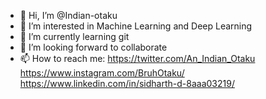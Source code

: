 - 👋 Hi, I’m @Indian-otaku
- 👀 I’m interested in Machine Learning and Deep Learning
- 🌱 I’m currently learning git
- 💞️ I’m looking forward to collaborate
- 📫 How to reach me: 
    https://twitter.com/An_Indian_Otaku 
    https://www.instagram.com/BruhOtaku/ 
    https://www.linkedin.com/in/sidharth-d-8aaa03219/

<!---
Indian-otaku/Indian-otaku is a ✨ special ✨ repository because its `README.md` (this file) appears on your GitHub profile.
You can click the Preview link to take a look at your changes.
--->
